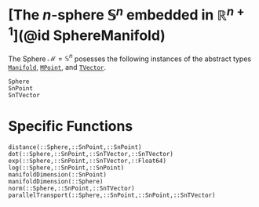 # [The $n$-sphere $\mathbb S^n$ embedded in $\mathbb R^{n+1}$](@id SphereManifold)
The Sphere $\mathcal M = \mathbb S^n$ posesses the following instances of the
abstract types [`Manifold`](@ref), [`MPoint`](@ref), and [`TVector`](@ref).
```@docs
Sphere
SnPoint
SnTVector
```
# Specific Functions
```@docs
distance(::Sphere,::SnPoint,::SnPoint)
dot(::Sphere,::SnPoint,::SnTVector,::SnTVector)
exp(::Sphere,::SnPoint,::SnTVector,::Float64)
log(::Sphere,::SnPoint,::SnPoint)
manifoldDimension(::SnPoint)
manifoldDimension(::Sphere)
norm(::Sphere,::SnPoint,::SnTVector)
parallelTransport(::Sphere,::SnPoint,::SnPoint,::SnTVector)
```
